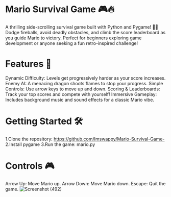 # Mario Survival Game 🎮🔥
A thrilling side-scrolling survival game built with Python and Pygame! 🐉✨ Dodge fireballs, avoid deadly obstacles, and climb the score leaderboard as you guide Mario to victory. Perfect for beginners exploring game development or anyone seeking a fun retro-inspired challenge!
# Features 🚀
Dynamic Difficulty: Levels get progressively harder as your score increases.
Enemy AI: A menacing dragon shoots flames to stop your progress.
Simple Controls: Use arrow keys to move up and down.
Scoring & Leaderboards: Track your top scores and compete with yourself!
Immersive Gameplay: Includes background music and sound effects for a classic Mario vibe.
# Getting Started 🛠️
1.Clone the repository: https://github.com/Imswappy/Mario-Survival-Game-
2.Install pygame
3.Run the game: mario.py
# Controls 🎮
Arrow Up: Move Mario up.
Arrow Down: Move Mario down.
Escape: Quit the game.
![Screenshot (492)](https://github.com/user-attachments/assets/f30275a0-7ce3-4321-88c2-30126a5b55e4)







